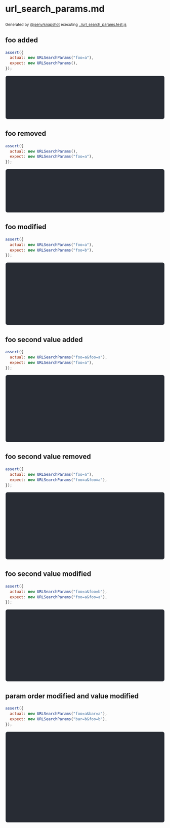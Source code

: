 # url_search_params.md

<sub>
  Generated by <a href="https://github.com/jsenv/core/tree/main/packages/independent/snapshot">@jsenv/snapshot</a> executing <a href="../url_search_params.test.js">../url_search_params.test.js</a>
</sub>

## foo added

```js
assert({
  actual: new URLSearchParams("foo=a"),
  expect: new URLSearchParams(),
});
```

![img](foo_added/foo_added_throw.svg)

## foo removed

```js
assert({
  actual: new URLSearchParams(),
  expect: new URLSearchParams("foo=a"),
});
```

![img](foo_removed/foo_removed_throw.svg)

## foo modified

```js
assert({
  actual: new URLSearchParams("foo=a"),
  expect: new URLSearchParams("foo=b"),
});
```

![img](foo_modified/foo_modified_throw.svg)

## foo second value added

```js
assert({
  actual: new URLSearchParams("foo=a&foo=a"),
  expect: new URLSearchParams("foo=a"),
});
```

![img](foo_second_value_added/foo_second_value_added_throw.svg)

## foo second value removed

```js
assert({
  actual: new URLSearchParams("foo=a"),
  expect: new URLSearchParams("foo=a&foo=a"),
});
```

![img](foo_second_value_removed/foo_second_value_removed_throw.svg)

## foo second value modified

```js
assert({
  actual: new URLSearchParams("foo=a&foo=b"),
  expect: new URLSearchParams("foo=a&foo=a"),
});
```

![img](foo_second_value_modified/foo_second_value_modified_throw.svg)

## param order modified and value modified

```js
assert({
  actual: new URLSearchParams("foo=a&bar=a"),
  expect: new URLSearchParams("bar=b&foo=b"),
});
```

![img](param_order_modified_and_value_modified/param_order_modified_and_value_modified_throw.svg)